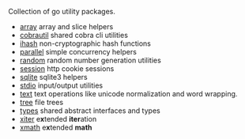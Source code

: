Collection of go utility packages.

* [array](./array) array and slice helpers
* [cobrautil](./cobrautil) shared cobra cli utilities
* [ihash](./ihash) non-cryptographic hash functions
* [parallel](./parallel) simple concurrency helpers
* [random](./random) random number generation utilities
* [session](./session) http cookie sessions
* [sqlite](./sqlite) sqlite3 helpers
* [stdio](./stdio) input/output utilities
* [text](./text) text operations like unicode normalization and word wrapping.
* [tree](./tree) file trees
* [types](./types) shared abstract interfaces and types
* [xiter](./xiter) e**x**tended **iter**ation
* [xmath](./xmath) e**x**tended **math**
